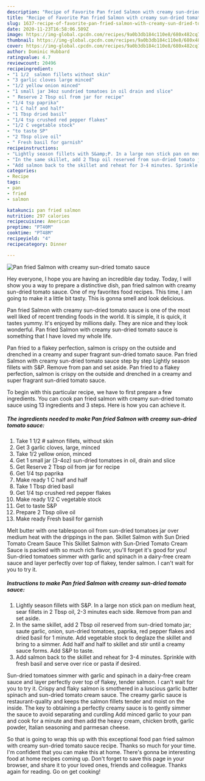 ```yaml
---
description: "Recipe of Favorite Pan fried Salmon with creamy sun-dried tomato sauce"
title: "Recipe of Favorite Pan fried Salmon with creamy sun-dried tomato sauce"
slug: 1637-recipe-of-favorite-pan-fried-salmon-with-creamy-sun-dried-tomato-sauce
date: 2020-11-23T16:58:06.509Z
image: https://img-global.cpcdn.com/recipes/9a0b3db184c110e8/680x482cq70/pan-fried-salmon-with-creamy-sun-dried-tomato-sauce-recipe-main-photo.jpg
thumbnail: https://img-global.cpcdn.com/recipes/9a0b3db184c110e8/680x482cq70/pan-fried-salmon-with-creamy-sun-dried-tomato-sauce-recipe-main-photo.jpg
cover: https://img-global.cpcdn.com/recipes/9a0b3db184c110e8/680x482cq70/pan-fried-salmon-with-creamy-sun-dried-tomato-sauce-recipe-main-photo.jpg
author: Dominic Hubbard
ratingvalue: 4.7
reviewcount: 20496
recipeingredient:
- "1 1/2  salmon fillets without skin"
- "3 garlic cloves large minced"
- "1/2 yellow onion minced"
- "1 small jar 34oz sundried tomatoes in oil drain and slice"
- " Reserve 2 Tbsp oil from jar for recipe"
- "1/4 tsp paprika"
- "1 C half and half"
- "1 Tbsp dried basil"
- "1/4 tsp crushed red pepper flakes"
- "1/2 C vegetable stock"
- "to taste SP"
- "2 Tbsp olive oil"
- " Fresh basil for garnish"
recipeinstructions:
- "Lightly season fillets with S&amp;P. In a large non stick pan on medium heat, sear fillets in 2 Tbsp oil, 2-3 minutes each side. Remove from pan and set aside."
- "In the same skillet, add 2 Tbsp oil reserved from sun-dried tomato jar; saute garlic, onion, sun-dried tomatoes, paprika, red pepper flakes and dried basil for 1 minute. Add vegetable stock to deglaze the skillet and bring to a simmer. Add half and half to skillet and stir until a creamy sauce forms. Add S&amp;P to taste."
- "Add salmon back to the skillet and reheat for 3-4 minutes. Sprinkle with fresh basil and serve over rice or pasta if desired."
categories:
- Recipe
tags:
- pan
- fried
- salmon

katakunci: pan fried salmon 
nutrition: 297 calories
recipecuisine: American
preptime: "PT40M"
cooktime: "PT48M"
recipeyield: "4"
recipecategory: Dinner

---
```



![Pan fried Salmon with creamy sun-dried tomato sauce](https://img-global.cpcdn.com/recipes/9a0b3db184c110e8/680x482cq70/pan-fried-salmon-with-creamy-sun-dried-tomato-sauce-recipe-main-photo.jpg)

Hey everyone, I hope you are having an incredible day today. Today, I will show you a way to prepare a distinctive dish, pan fried salmon with creamy sun-dried tomato sauce. One of my favorites food recipes. This time, I am going to make it a little bit tasty. This is gonna smell and look delicious.

Pan fried Salmon with creamy sun-dried tomato sauce is one of the most well liked of recent trending foods in the world. It is simple, it is quick, it tastes yummy. It's enjoyed by millions daily. They are nice and they look wonderful. Pan fried Salmon with creamy sun-dried tomato sauce is something that I have loved my whole life.

Pan fried to a flakey perfection, salmon is crispy on the outside and drenched in a creamy and super fragrant sun-dried tomato sauce. Pan fried Salmon with creamy sun-dried tomato sauce step by step Lightly season fillets with S&amp;P. Remove from pan and set aside. Pan fried to a flakey perfection, salmon is crispy on the outside and drenched in a creamy and super fragrant sun-dried tomato sauce.


To begin with this particular recipe, we have to first prepare a few ingredients. You can cook pan fried salmon with creamy sun-dried tomato sauce using 13 ingredients and 3 steps. Here is how you can achieve it.

<!--inarticleads1-->

##### The ingredients needed to make Pan fried Salmon with creamy sun-dried tomato sauce:

1. Take 1 1/2 # salmon fillets, without skin
1. Get 3 garlic cloves, large, minced
1. Take 1/2 yellow onion, minced
1. Get 1 small jar (3-4oz) sun-dried tomatoes in oil, drain and slice
1. Get  Reserve 2 Tbsp oil from jar for recipe
1. Get 1/4 tsp paprika
1. Make ready 1 C half and half
1. Take 1 Tbsp dried basil
1. Get 1/4 tsp crushed red pepper flakes
1. Make ready 1/2 C vegetable stock
1. Get to taste S&amp;P
1. Prepare 2 Tbsp olive oil
1. Make ready  Fresh basil for garnish


Melt butter with one tablespoon oil from sun-dried tomatoes jar over medium heat with the drippings in the pan. Skillet Salmon with Sun Dried Tomato Cream Sauce This Skillet Salmon with Sun-Dried Tomato Cream Sauce is packed with so much rich flavor, you&#39;ll forget it&#39;s good for you! Sun-dried tomatoes simmer with garlic and spinach in a dairy-free cream sauce and layer perfectly over top of flakey, tender salmon. I can&#39;t wait for you to try it. 

<!--inarticleads2-->

##### Instructions to make Pan fried Salmon with creamy sun-dried tomato sauce:

1. Lightly season fillets with S&amp;P. In a large non stick pan on medium heat, sear fillets in 2 Tbsp oil, 2-3 minutes each side. Remove from pan and set aside.
1. In the same skillet, add 2 Tbsp oil reserved from sun-dried tomato jar; saute garlic, onion, sun-dried tomatoes, paprika, red pepper flakes and dried basil for 1 minute. Add vegetable stock to deglaze the skillet and bring to a simmer. Add half and half to skillet and stir until a creamy sauce forms. Add S&amp;P to taste.
1. Add salmon back to the skillet and reheat for 3-4 minutes. Sprinkle with fresh basil and serve over rice or pasta if desired.


Sun-dried tomatoes simmer with garlic and spinach in a dairy-free cream sauce and layer perfectly over top of flakey, tender salmon. I can&#39;t wait for you to try it. Crispy and flaky salmon is smothered in a luscious garlic butter spinach and sun-dried tomato cream sauce. The creamy garlic sauce is restaurant-quality and keeps the salmon fillets tender and moist on the inside. The key to obtaining a perfectly creamy sauce is to gently simmer the sauce to avoid separating and curdling Add minced garlic to your pan and cook for a minute and then add the heavy cream, chicken broth, garlic powder, Italian seasoning and parmesan cheese. 

So that is going to wrap this up with this exceptional food pan fried salmon with creamy sun-dried tomato sauce recipe. Thanks so much for your time. I'm confident that you can make this at home. There's gonna be interesting food at home recipes coming up. Don't forget to save this page in your browser, and share it to your loved ones, friends and colleague. Thanks again for reading. Go on get cooking!

